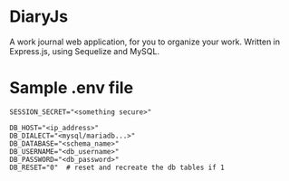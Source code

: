 # DiaryJs
A work journal web application, for you to organize your work. Written in Express.js, using Sequelize and MySQL.

# Sample .env file
    SESSION_SECRET="<something secure>"
                 
    DB_HOST="<ip_address>"
    DB_DIALECT="<mysql/mariadb...>"
    DB_DATABASE="<schema_name>"
    DB_USERNAME="<db_username>"
    DB_PASSWORD="<db_password>"
    DB_RESET="0"  # reset and recreate the db tables if 1